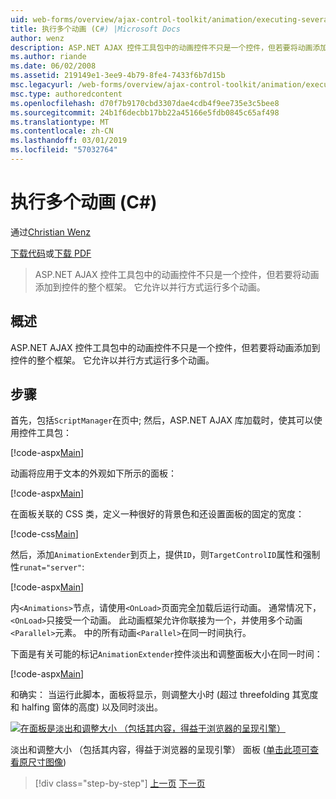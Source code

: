 ```yaml
---
uid: web-forms/overview/ajax-control-toolkit/animation/executing-several-animations-at-the-same-time-cs
title: 执行多个动画 (C#) |Microsoft Docs
author: wenz
description: ASP.NET AJAX 控件工具包中的动画控件不只是一个控件，但若要将动画添加到控件的整个框架。 它允许运行跌落造成的严重...
ms.author: riande
ms.date: 06/02/2008
ms.assetid: 219149e1-3ee9-4b79-8fe4-7433f6b7d15b
msc.legacyurl: /web-forms/overview/ajax-control-toolkit/animation/executing-several-animations-at-the-same-time-cs
msc.type: authoredcontent
ms.openlocfilehash: d70f7b9170cbd3307dae4cdb4f9ee735e3c5bee8
ms.sourcegitcommit: 24b1f6decbb17bb22a45166e5fdb0845c65af498
ms.translationtype: MT
ms.contentlocale: zh-CN
ms.lasthandoff: 03/01/2019
ms.locfileid: "57032764"
---
```

<a name="executing-several-animations-at-the-same-time-c"></a>执行多个动画 (C#)
====================
通过[Christian Wenz](https://github.com/wenz)

[下载代码](http://download.microsoft.com/download/f/9/a/f9a26acd-8df4-4484-8a18-199e4598f411/Animation2.cs.zip)或[下载 PDF](http://download.microsoft.com/download/6/7/1/6718d452-ff89-4d3f-a90e-c74ec2d636a3/animation2CS.pdf)

> ASP.NET AJAX 控件工具包中的动画控件不只是一个控件，但若要将动画添加到控件的整个框架。 它允许以并行方式运行多个动画。


## <a name="overview"></a>概述

ASP.NET AJAX 控件工具包中的动画控件不只是一个控件，但若要将动画添加到控件的整个框架。 它允许以并行方式运行多个动画。

## <a name="steps"></a>步骤

首先，包括`ScriptManager`在页中; 然后，ASP.NET AJAX 库加载时，使其可以使用控件工具包：

[!code-aspx[Main](executing-several-animations-at-the-same-time-cs/samples/sample1.aspx)]

动画将应用于文本的外观如下所示的面板：

[!code-aspx[Main](executing-several-animations-at-the-same-time-cs/samples/sample2.aspx)]

在面板关联的 CSS 类，定义一种很好的背景色和还设置面板的固定的宽度：

[!code-css[Main](executing-several-animations-at-the-same-time-cs/samples/sample3.css)]

然后，添加`AnimationExtender`到页上，提供`ID`，则`TargetControlID`属性和强制性`runat="server"`:

[!code-aspx[Main](executing-several-animations-at-the-same-time-cs/samples/sample4.aspx)]

内`<Animations>`节点，请使用`<OnLoad>`页面完全加载后运行动画。 通常情况下，`<OnLoad>`只接受一个动画。 此动画框架允许你联接为一个，并使用多个动画`<Parallel>`元素。 中的所有动画`<Parallel>`在同一时间执行。

下面是有关可能的标记`AnimationExtender`控件淡出和调整面板大小在同一时间：

[!code-aspx[Main](executing-several-animations-at-the-same-time-cs/samples/sample5.aspx)]

和确实： 当运行此脚本，面板将显示，则调整大小时 (超过 threefolding 其宽度和 halfing 窗体的高度) 以及同时淡出。


[![在面板是淡出和调整大小 （包括其内容，得益于浏览器的呈现引擎）](executing-several-animations-at-the-same-time-cs/_static/image2.png)](executing-several-animations-at-the-same-time-cs/_static/image1.png)

淡出和调整大小 （包括其内容，得益于浏览器的呈现引擎） 面板 ([单击此项可查看原尺寸图像](executing-several-animations-at-the-same-time-cs/_static/image3.png))

> [!div class="step-by-step"]
> [上一页](adding-animation-to-a-control-cs.md)
> [下一页](executing-several-animations-after-each-other-cs.md)
